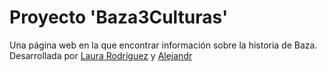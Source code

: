 # Proyecto 'Baza3Culturas'

Una página web en la que encontrar información sobre la historia de Baza.
Desarrollada por [Laura Rodríguez](https://github.com/lauraRodri98) y [Alejandr]([https://](https://github.com/ariolop))
